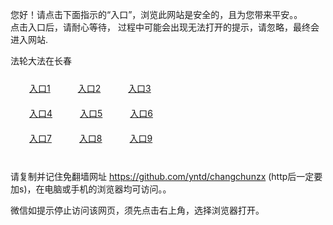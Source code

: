 您好！请点击下面指示的“入口”，浏览此网站是安全的，且为您带来平安。。 <br/>
点击入口后，请耐心等待， 过程中可能会出现无法打开的提示，请忽略，最终会进入网站. </br>

法轮大法在长春<br/>
<div style="padding:10px"><a style="margin:20px" target="_blank" href="https://d362pxupmolbys.cloudfront.net/2Qpsp?ykxnhput" id="ccLink1" rel="nofollow">入口1</a> <a target="_blank" style="margin:20px" href="https://d3t6w48jwsyf3l.cloudfront.net/2Qpsp?nbscxg" id="ccLink2" rel="nofollow">入口2</a> <a style="margin:20px" target="_blank" href="https://d3nzh0h2b6fkgc.cloudfront.net/2Qpsp?bcrcj" id="ccLink3" rel="nofollow">入口3</a></div>

<div style="padding:10px" ><a style="margin:20px" target="_blank" href="https://d362pxupmolbys.cloudfront.net/2Qpsp?ykxnhput" id="ccLink4" rel="nofollow">入口4</a> <a style="margin:20px" href="https://d3t6w48jwsyf3l.cloudfront.net/2Qpsp?nbscxg" target="_blank" id="ccLink5" rel="nofollow">入口5</a> <a style="margin:20px" href="https://d3nzh0h2b6fkgc.cloudfront.net/2Qpsp?bcrcj" target="_blank" id="ccLink6" rel="nofollow">入口6</a></div>

<div style="padding:10px"><a style="margin:20px" target="_blank" href="https://d362pxupmolbys.cloudfront.net/2Qpsp?ykxnhput" id="ccLink7" rel="nofollow">入口7</a> <a style="margin:20px" href="https://d3t6w48jwsyf3l.cloudfront.net/2Qpsp?nbscxg" target="_blank" id="ccLink8" rel="nofollow">入口8</a> <a style="margin:20px" target="_blank" href="https://d3nzh0h2b6fkgc.cloudfront.net/2Qpsp?bcrcj" id="ccLink9" rel="nofollow">入口9</a></div>

<br/>



请复制并记住免翻墙网址 https://github.com/yntd/changchunzx (http后一定要加s)，在电脑或手机的浏览器均可访问。。<br/>

微信如提示停止访问该网页，须先点击右上角，选择浏览器打开。
